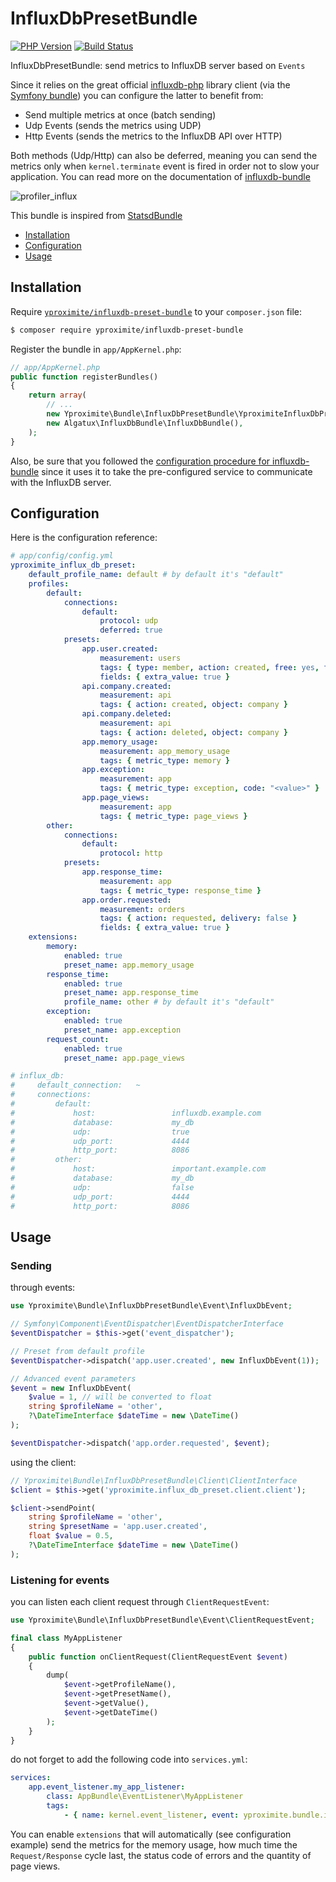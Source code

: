 InfluxDbPresetBundle
====================

[![PHP Version](https://img.shields.io/badge/PHP-%5E8.0-blue.svg)](https://img.shields.io/badge/PHP-%5E7.0-blue.svg) 
[![Build Status](https://travis-ci.org/Yproximite/influxdb-preset-bundle.svg?branch=master)](https://travis-ci.org/Yproximite/influxdb-preset-bundle)

InfluxDbPresetBundle: send metrics to InfluxDB server based on `Events` 

Since it relies on the great official [influxdb-php](https://github.com/influxdata/influxdb-php) library client (via the [Symfony bundle](https://github.com/Algatux/influxdb-bundle)) you can configure the latter to benefit from:
- Send multiple metrics at once (batch sending)
- Udp Events (sends the metrics using UDP)
- Http Events (sends the metrics to the InfluxDB API over HTTP)

Both methods (Udp/Http) can also be deferred, meaning you can send the metrics only when `kernel.terminate` event is fired in order not to slow your application.
You can read more on the documentation of [influxdb-bundle](https://github.com/Algatux/influxdb-bundle#sending-data-to-influx-db-trough-events)

![profiler_influx](https://cloud.githubusercontent.com/assets/9335422/21149456/d2f74b1c-c15b-11e6-9f89-eb7a2fabb754.png)

This bundle is inspired from [StatsdBundle](https://github.com/M6Web/StatsdBundle)

* [Installation](#installation)
* [Configuration](#configuration)
* [Usage](#usage)

Installation
------------

Require
[`yproximite/influxdb-preset-bundle`](https://packagist.org/packages/yproximite/influxdb-preset-bundle)
to your `composer.json` file:

```bash
$ composer require yproximite/influxdb-preset-bundle
```

Register the bundle in `app/AppKernel.php`:

```php
// app/AppKernel.php
public function registerBundles()
{
    return array(
        // ...
        new Yproximite\Bundle\InfluxDbPresetBundle\YproximiteInfluxDbPresetBundle(),
        new Algatux\InfluxDbBundle\InfluxDbBundle(),
    );
}
```

Also, be sure that you followed the [configuration procedure for influxdb-bundle](https://github.com/Algatux/influxdb-bundle) since it uses it to take the pre-configured service to communicate with the InfluxDB server.

Configuration
-------------

Here is the configuration reference:

```yaml
# app/config/config.yml
yproximite_influx_db_preset:
    default_profile_name: default # by default it's "default"
    profiles:
        default:
            connections:
                default:
                    protocol: udp
                    deferred: true
            presets:
                app.user.created:
                    measurement: users
                    tags: { type: member, action: created, free: yes, foo: bar }
                    fields: { extra_value: true }
                api.company.created:
                    measurement: api
                    tags: { action: created, object: company }
                api.company.deleted:
                    measurement: api
                    tags: { action: deleted, object: company }
                app.memory_usage:
                    measurement: app_memory_usage
                    tags: { metric_type: memory }
                app.exception:
                    measurement: app
                    tags: { metric_type: exception, code: "<value>" }
                app.page_views:
                    measurement: app
                    tags: { metric_type: page_views }
        other:
            connections:
                default:
                    protocol: http
            presets:
                app.response_time:
                    measurement: app
                    tags: { metric_type: response_time }
                app.order.requested:
                    measurement: orders
                    tags: { action: requested, delivery: false }
                    fields: { extra_value: true }
    extensions:
        memory:
            enabled: true
            preset_name: app.memory_usage
        response_time:
            enabled: true
            preset_name: app.response_time
            profile_name: other # by default it's "default"
        exception:
            enabled: true
            preset_name: app.exception
        request_count:
            enabled: true
            preset_name: app.page_views

# influx_db:
#     default_connection:   ~
#     connections:
#         default:
#             host:                 influxdb.example.com
#             database:             my_db
#             udp:                  true
#             udp_port:             4444
#             http_port:            8086
#         other:
#             host:                 important.example.com
#             database:             my_db
#             udp:                  false
#             udp_port:             4444
#             http_port:            8086
```

Usage
-----

### Sending ###

through events:

```php
use Yproximite\Bundle\InfluxDbPresetBundle\Event\InfluxDbEvent;

// Symfony\Component\EventDispatcher\EventDispatcherInterface
$eventDispatcher = $this->get('event_dispatcher');

// Preset from default profile
$eventDispatcher->dispatch('app.user.created', new InfluxDbEvent(1));

// Advanced event parameters
$event = new InfluxDbEvent(
    $value = 1, // will be converted to float
    string $profileName = 'other',
    ?\DateTimeInterface $dateTime = new \DateTime()
);

$eventDispatcher->dispatch('app.order.requested', $event);
```

using the client:

```php
// Yproximite\Bundle\InfluxDbPresetBundle\Client\ClientInterface
$client = $this->get('yproximite.influx_db_preset.client.client');

$client->sendPoint(
    string $profileName = 'other',
    string $presetName = 'app.user.created',
    float $value = 0.5,
    ?\DateTimeInterface $dateTime = new \DateTime()
);
```

### Listening for events ###

you can listen each client request through `ClientRequestEvent`:

```php
use Yproximite\Bundle\InfluxDbPresetBundle\Event\ClientRequestEvent;

final class MyAppListener
{
    public function onClientRequest(ClientRequestEvent $event)
    {
        dump(
            $event->getProfileName(),
            $event->getPresetName(),
            $event->getValue(),
            $event->getDateTime()
        );
    }
}
```

do not forget to add the following code into `services.yml`:

```yaml
services:
    app.event_listener.my_app_listener:
        class: AppBundle\EventListener\MyAppListener
        tags:
            - { name: kernel.event_listener, event: yproximite.bundle.influx_db_preset.client_request, method: onClientRequest }
```

You can enable `extensions` that will automatically (see configuration example) send the metrics for the memory usage, 
how much time the `Request/Response` cycle last, the status code of errors and the quantity of page views.
